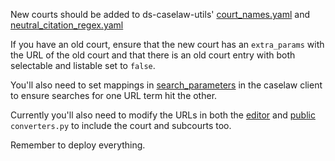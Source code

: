 New courts should be added to ds-caselaw-utils' [court_names.yaml](https://github.com/nationalarchives/ds-caselaw-utils/blob/main/src/ds_caselaw_utils/data/court_names.yaml) and [neutral_citation_regex.yaml](https://github.com/nationalarchives/ds-caselaw-utils/blob/main/src/ds_caselaw_utils/data/neutral_citation_regex.yaml)

If you have an old court, ensure that the new court has an `extra_params` with the URL of the old court
and that there is an old court entry with both selectable and listable set to `false`.

You'll also need to set mappings in [search_parameters](https://github.com/nationalarchives/ds-caselaw-custom-api-client/blob/main/src/caselawclient/search_parameters.py) in the caselaw client to ensure searches for one URL term hit the other.

Currently you'll also need to modify the URLs in both the [editor](https://github.com/nationalarchives/ds-caselaw-editor-ui/blob/main/judgments/converters.py) and [public](https://github.com/nationalarchives/ds-caselaw-public-ui/blob/main/judgments/converters.py) `converters.py` to include
the court and subcourts too.

Remember to deploy everything.
